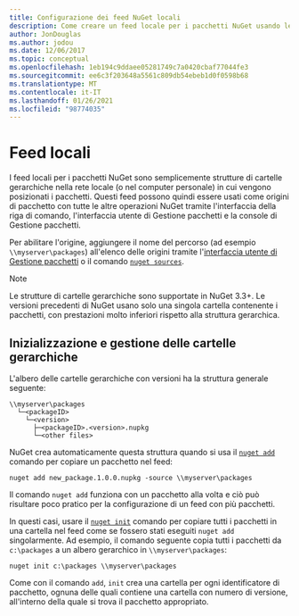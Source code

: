 ```yaml
---
title: Configurazione dei feed NuGet locali
description: Come creare un feed locale per i pacchetti NuGet usando le cartelle nella rete locale
author: JonDouglas
ms.author: jodou
ms.date: 12/06/2017
ms.topic: conceptual
ms.openlocfilehash: 1eb194c9ddaee05281749c7a0420cbaf77044fe3
ms.sourcegitcommit: ee6c3f203648a5561c809db54ebeb1d0f0598b68
ms.translationtype: MT
ms.contentlocale: it-IT
ms.lasthandoff: 01/26/2021
ms.locfileid: "98774035"
---
```

# <a name="local-feeds"></a>Feed locali

I feed locali per i pacchetti NuGet sono semplicemente strutture di cartelle gerarchiche nella rete locale (o nel computer personale) in cui vengono posizionati i pacchetti. Questi feed possono quindi essere usati come origini di pacchetto con tutte le altre operazioni NuGet tramite l'interfaccia della riga di comando, l'interfaccia utente di Gestione pacchetti e la console di Gestione pacchetti.

Per abilitare l'origine, aggiungere il nome del percorso (ad esempio `\\myserver\packages`) all'elenco delle origini tramite l'[interfaccia utente di Gestione pacchetti](../consume-packages/install-use-packages-visual-studio.md#package-sources) o il comando [`nuget sources`](../reference/cli-reference/cli-ref-sources.md).

> [!Note]
> Le strutture di cartelle gerarchiche sono supportate in NuGet 3.3+. Le versioni precedenti di NuGet usano solo una singola cartella contenente i pacchetti, con prestazioni molto inferiori rispetto alla struttura gerarchica.

## <a name="initializing-and-maintaining-hierarchical-folders"></a>Inizializzazione e gestione delle cartelle gerarchiche

L'albero delle cartelle gerarchiche con versioni ha la struttura generale seguente:

```
\\myserver\packages
  └─<packageID>
    └─<version>
      ├─<packageID>.<version>.nupkg
      └─<other files>
```

NuGet crea automaticamente questa struttura quando si usa il [`nuget add`](../reference/cli-reference/cli-ref-add.md) comando per copiare un pacchetto nel feed:

```cli
nuget add new_package.1.0.0.nupkg -source \\myserver\packages
```

Il comando `nuget add` funziona con un pacchetto alla volta e ciò può risultare poco pratico per la configurazione di un feed con più pacchetti.

In questi casi, usare il [`nuget init`](../reference/cli-reference/cli-ref-init.md) comando per copiare tutti i pacchetti in una cartella nel feed come se fossero stati eseguiti `nuget add` singolarmente. Ad esempio, il comando seguente copia tutti i pacchetti da `c:\packages` a un albero gerarchico in `\\myserver\packages`:

```cli
nuget init c:\packages \\myserver\packages
```

Come con il comando `add`, `init` crea una cartella per ogni identificatore di pacchetto, ognuna delle quali contiene una cartella con numero di versione, all'interno della quale si trova il pacchetto appropriato.

